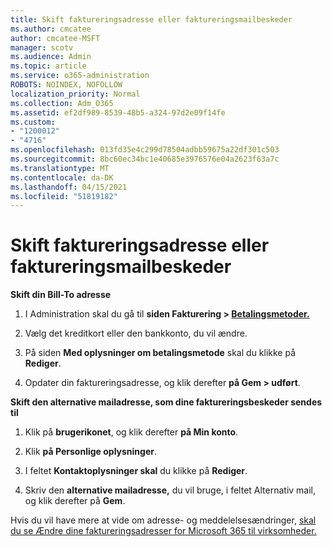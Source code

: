 ```yaml
---
title: Skift faktureringsadresse eller faktureringsmailbeskeder
ms.author: cmcatee
author: cmcatee-MSFT
manager: scotv
ms.audience: Admin
ms.topic: article
ms.service: o365-administration
ROBOTS: NOINDEX, NOFOLLOW
localization_priority: Normal
ms.collection: Adm_O365
ms.assetid: ef2df989-8539-48b5-a324-97d2e09f14fe
ms.custom:
- "1200012"
- "4716"
ms.openlocfilehash: 013fd35e4c299d78504adbb59675a22df301c503
ms.sourcegitcommit: 8bc60ec34bc1e40685e3976576e04a2623f63a7c
ms.translationtype: MT
ms.contentlocale: da-DK
ms.lasthandoff: 04/15/2021
ms.locfileid: "51819182"
---
```

# <a name="change-billing-address-or-billing-email-notifications"></a>Skift faktureringsadresse eller faktureringsmailbeskeder

**Skift din Bill-To adresse**

1. I Administration skal du gå til **siden Fakturering > [Betalingsmetoder.](https://go.microsoft.com/fwlink/p/?linkid=2018806)**

2. Vælg det kreditkort eller den bankkonto, du vil ændre.

3. På siden **Med oplysninger om betalingsmetode** skal du klikke på **Rediger**.

4. Opdater din faktureringsadresse, og klik derefter **på Gem > udført**.

**Skift den alternative mailadresse, som dine faktureringsbeskeder sendes til** 

1. Klik på **brugerikonet**, og klik derefter **på Min konto**.

2. Klik **på Personlige oplysninger**.

3. I feltet **Kontaktoplysninger skal** du klikke på **Rediger**.

4. Skriv den **alternative mailadresse,** du vil bruge, i feltet Alternativ mail, og klik derefter på **Gem**.

Hvis du vil have mere at vide om adresse- og meddelelsesændringer, [skal du se Ændre dine faktureringsadresser for Microsoft 365 til virksomheder.](https://docs.microsoft.com/microsoft-365/commerce/billing-and-payments/change-your-billing-addresses?view=o365-worldwide)
